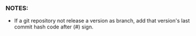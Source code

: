 ### NOTES:
  - If a git repository not release a version as branch, add that version's last commit hash code after (#) sign.